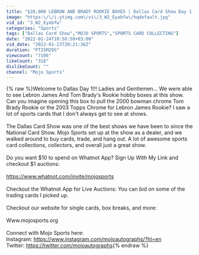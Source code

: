 ```yaml
---
title: "$20,000 LEBRON AND BRADY ROOKIE BOXES | Dallas Card Show Day 1 Vlog January 2022"
image: "https:\/\/i.ytimg.com\/vi\/3_W2_Eyabfw\/hqdefault.jpg"
vid_id: "3_W2_Eyabfw"
categories: "Sports"
tags: ["Dallas Card Show","MOJO SPORTS","SPORTS CARD COLLECTING"]
date: "2022-01-24T10:58:58+03:00"
vid_date: "2022-01-23T20:21:36Z"
duration: "PT25M29S"
viewcount: "7106"
likeCount: "318"
dislikeCount: ""
channel: "Mojo Sports"
---
```

{% raw %}Welcome to Dallas Day 1!!! Ladies and Gentlemen... We were able to see Lebron James And Tom Brady's Rookie hobby boxes at this show. Can you imagine opening this box to pull the 2000 bowman chrome Tom Brady Rookie or the 2003 Topps Chrome for Lebron James Rookie? I saw a lot of sports cards that I don't always get to see at shows. <br /><br />The Dallas Card Show was one of the best shows we have been to since the National Card Show. Mojo Sports set up at the show as a dealer, and we walked around to buy cards, trade, and hang out. A lot of awesome sports card collections, collectors, and overall just a great show.<br /><br />Do you want $10 to spend on Whatnot App? Sign Up With My Link and checkout $1 auctions:<br /><br /><a rel="nofollow" target="blank" href="https://www.whatnot.com/invite/mojosports">https://www.whatnot.com/invite/mojosports</a><br /><br />Checkout the Whatnot App for Live Auctions: You can bid on some of the trading cards I picked up. <br /><br />Checkout our website for single cards, box breaks, and more:<br /><br />Www.mojosports.org<br /><br />Connect with Mojo Sports here:<br />Instagram: <a rel="nofollow" target="blank" href="https://www.instagram.com/mojoautographs/?hl=en">https://www.instagram.com/mojoautographs/?hl=en</a><br />Twitter: <a rel="nofollow" target="blank" href="https://twitter.com/mojoautographs">https://twitter.com/mojoautographs</a>{% endraw %}
